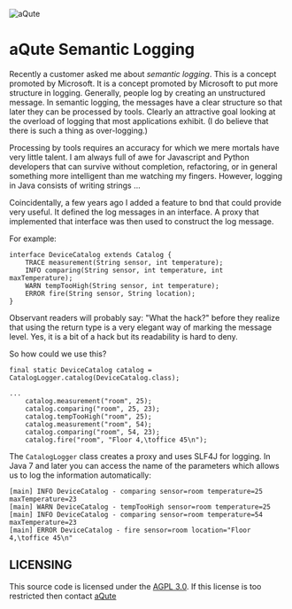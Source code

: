 ![aQute](https://avatars2.githubusercontent.com/u/22765330?v=3&s=200)

# aQute Semantic Logging

Recently a customer asked me about _semantic logging_. This is a concept
promoted by Microsoft. It is a concept promoted by Microsoft to put more
structure in logging. Generally, people log by creating an unstructured
message. In semantic logging, the messages have a clear structure so
that later they can be processed by tools. Clearly an attractive goal
looking at the overload of logging that most applications exhibit. (I do believe
that there is such a thing as over-logging.)

Processing by tools requires an accuracy for which we mere mortals have very 
little talent. I am always full of awe for Javascript and Python developers 
that can survive without completion, refactoring, or in general something
more intelligent than me watching my fingers. However, logging in Java
consists of writing strings ... 

Coincidentally, a few years ago I added a feature to bnd that could provide
very  useful. It defined the log messages in an interface. A proxy that 
implemented that interface was then used to construct the log message.

For example:

	interface DeviceCatalog extends Catalog {
		TRACE measurement(String sensor, int temperature);
		INFO comparing(String sensor, int temperature, int maxTemperature);
		WARN tempTooHigh(String sensor, int temperature);
		ERROR fire(String sensor, String location);
	}
	
Observant readers will probably say: "What the hack?" before they realize that
using the return type is a very elegant way of marking the message level. Yes, 
it is a bit of a hack but its readability is hard to deny.

So how could we use this?

	final static DeviceCatalog catalog = CatalogLogger.catalog(DeviceCatalog.class);
 
 	...
		catalog.measurement("room", 25);
		catalog.comparing("room", 25, 23);
		catalog.tempTooHigh("room", 25);
		catalog.measurement("room", 54);
		catalog.comparing("room", 54, 23);
		catalog.fire("room", "Floor 4,\toffice 45\n");
 	

The `CatalogLogger` class creates a proxy and uses SLF4J for logging. In Java 7 and
later you can access the name of the parameters which allows us to log the information
automatically:

	[main] INFO DeviceCatalog - comparing sensor=room temperature=25 maxTemperature=23
	[main] WARN DeviceCatalog - tempTooHigh sensor=room temperature=25
	[main] INFO DeviceCatalog - comparing sensor=room temperature=54 maxTemperature=23
	[main] ERROR DeviceCatalog - fire sensor=room location="Floor 4,\toffice 45\n"

## LICENSING

This source code is licensed under the [AGPL 3.0]. If this license is too
restricted then contact <a href="mailto:licensing@aQute.biz?subject=Licensing aQute.biz">aQute</a>

[AGPL 3.0]: http://www.gnu.org/licenses/agpl.html



